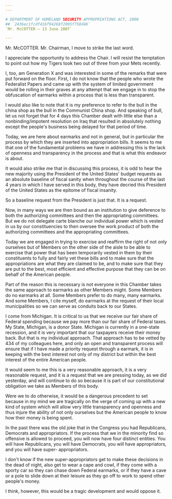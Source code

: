 ```yaml
---
---

# DEPARTMENT OF HOMELAND SECURITY APPROPRIATIONS ACT, 2008
## `2436ec1fcdf416f94268f2095f758d46`
`Mr. McCOTTER — 13 June 2007`

---
```



Mr. McCOTTER. Mr. Chairman, I move to strike the last word.

I appreciate the opportunity to address the Chair. I will resist the 
temptation to point out how my Tigers took two out of three from your 
Mets recently.

I, too, am Generation X and was interested in some of the remarks 
that were put forward on the floor. First, I do not know that the 
people who wrote the Federalist Papers and came up with the system of 
limited government would be rolling in their graves at any attempt that 
we engage in to stop the obfuscation of earmarks within a process that 
is less than transparent.

I would also like to note that it is my preference to refer to the 
bull in the china shop as the bull in the Communist China shop. And 
speaking of bull, let us not forget that for 4 days this Chamber dealt 
with little else than a nonbinding/impotent resolution on Iraq that 
resulted in absolutely nothing except the people's business being 
delayed for that period of time.

Today, we are here about earmarks and not in general, but in 
particular the process by which they are inserted into appropriation 
bills. It seems to me that one of the fundamental problems we have in 
addressing this is the lack of openness and transparency in the process 
and that is what this endeavor is about.

It would also strike me that in discussing this process, it is odd to 
hear the new majority using the President of the United States' budget 
requests as an absolute baseline of fiscal sanity when throughout the 
course of the last 4 years in which I have served in this body, they 
have decried this President of the United States as the epitome of 
fiscal insanity.

So a baseline request from the President is just that. It is a 
request.

Now, in many ways we are then bound as an institution to give 
deference to both the authorizing committees and then the appropriating 
committees. But we do not delegate carte blanche our individual power 
which is vested in us by our constituencies to then oversee the work 
product of both the authorizing committees and the appropriating 
committees.



Today we are engaged in trying to exercise and reaffirm the right of 
not only ourselves but of Members on the other side of the aisle to be 
able to exercise that power that has been temporarily vested in them by 
their constituents to fully and fairly vet these bills and to make sure 
that the appropriations are what they are claimed to be, and to make 
sure that they are put to the best, most efficient and effective 
purpose that they can be on behalf of the American people.

Part of the reason this is necessary is not everyone in this Chamber 
takes the same approach to earmarks as other Members might. Some 
Members do no earmarks at all. Some Members prefer to do many, many 
earmarks. And some Members, I cite myself, do earmarks at the request 
of their local municipalities so we can serve as conduits back to our 
States.

I come from Michigan. It is critical to us that we receive our fair 
share of Federal spending because we pay more than our fair share of 
Federal taxes. My State, Michigan, is a donor State. Michigan is 
currently in a one-state recession, and it is very important that our 
taxpayers receive their money back. But that is my individual approach. 
That approach has to be vetted by 434 of my colleagues here, and only 
an open and transparent process will ensure that if I have made a 
priority request through a earmark, it is in keeping with the best 
interest not only of my district but within the best interest of the 
entire American people.

It would seem to me this is a very reasonable approach, it is a very 
reasonable request, and it is a request that we are pressing today, as 
we did yesterday, and will continue to do so because it is part of our 
constitutional obligation we take as Members of this body.

Were we to do otherwise, it would be a dangerous precedent to set 
because in my mind we are tragically on the verge of coming up with a 
new kind of system which will allow very little transparency and 
openness and thus injure the ability of not only ourselves but the 
American people to know how their money is being spent.

In the past there was the old joke that in the Congress you had 
Republicans, Democrats and appropriators. If the process that we in the 
minority find so offensive is allowed to proceed, you will now have 
four distinct entities. You will have Republicans, you will have 
Democrats, you will have appropriators, and you will have super-
appropriators.

I don't know if the new super-appropriators get to make these 
decisions in the dead of night, also get to wear a cape and cowl, if 
they come with a sporty car so they can chase down Federal earmarks, or 
if they have a cave or a pole to slide down at their leisure as they go 
off to work to spend other people's money.

I think, however, this would be a tragic development and would oppose 
it.